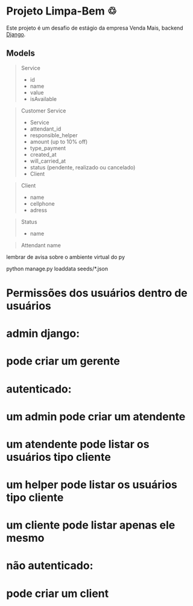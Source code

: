 # Projeto Limpa-Bem ♲ 

Este projeto é um desafio de estágio da empresa Venda Mais, backend [Django](https://www.djangoproject.com/).


## Models
  > Service 
  > - id
  > - name
  > - value
  > - isAvailable

> Customer Service
>  - Service
>  - attendant_id
>  - responsible_helper
>  - amount (up to 10% off)
>  - type_payment
>  - created_at
>  - will_carried_at
>  - status (pendente, realizado ou cancelado)
>  - Client

> Client
> - name
> - cellphone
> - adress

> Status
> - name

> Attendant
> name

lembrar de avisa sobre o ambiente virtual do py

python manage.py loaddata seeds/*.json


# Permissões dos usuários dentro de usuários

# admin django:
# pode criar um gerente

# autenticado:
# um admin pode criar um atendente
# um atendente pode listar os usuários tipo cliente
# um helper pode listar os usuários tipo cliente
# um cliente pode listar apenas ele mesmo

# não autenticado:
# pode criar um client
